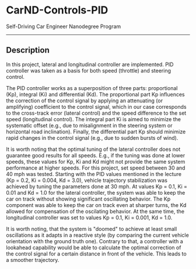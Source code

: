 # CarND-Controls-PID
Self-Driving Car Engineer Nanodegree Program

---

## Description
In this project, lateral and longitudinal controller are implemented. PID controller was taken as a basis for both speed (throttle) and steering control.

The PID controller works as a superposition of three parts: proportional (Kp), integral (Ki) and differential (Kd). The proportional part Kp influences the correction of the control signal by applying an attenuating (or amplifying) coefficient to the control signal, which in our case corresponds to the cross-track error (lateral control) and the speed difference to the set speed (longitudinal control). The integral part Ki is aimed to minimize the systematic offset (e.g., due to misalignment in the steering system or horizontal road inclination). Finally, the differential part Kp should minimize rapid changes in the control signal (e.g., due to sudden bursts of wind).

It is worth noting that the optimal tuning of the lateral controller does not guarantee good results for all speeds. E.g., if the tuning was done at lower speeds, these values for Kp, Ki and Kd might not provide the same system performance at higher speeds. For this project, set speed between 30 and 40 mph was tested. Starting with the PID values mentioned in the lecture (Kp = 0.2, Ki = 0.004, Kd = 3.0), vehicle trajectory stabilization was achieved by tuning the parameters done at 30 mph. At values Kp = 0.1, Ki = 0.01 and Kd = 1.0 for the lateral controller, the system was able to keep the car on track without showing significant oscillating behavior. The Kp component was able to keep the car on track even at sharper turns, the Kd allowed for compensation of the oscilating behavior. At the same time, the longitudinal controller was set to values Kp = 0.1, Ki = 0.001, Kd = 1.0.

It is worth noting, that the system is "doomed" to achieve at least small oscillations as it adapts in a reactive style (by comparing the current vehicle orientation with the ground truth one). Contrary to that, a controller with a lookahead capability would be able to calculate the optimal correction of the control signal for a certain distance in front of the vehicle. This leads to a smoother trajectory.
